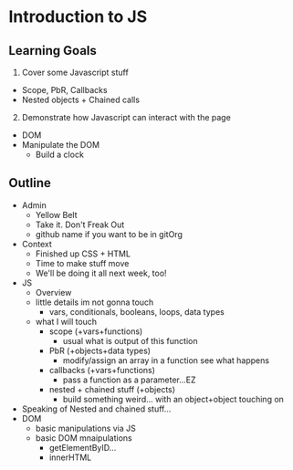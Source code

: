 # Introduction to JS

## Learning Goals
1) Cover some Javascript stuff
- Scope, PbR, Callbacks
- Nested objects + Chained calls

2) Demonstrate how Javascript can interact with the page
- DOM
- Manipulate the DOM
  - Build a clock

## Outline
- Admin
  - Yellow Belt
  - Take it. Don't Freak Out
  - github name if you want to be in gitOrg
- Context
  - Finished up CSS + HTML
  - Time to make stuff move
  - We'll be doing it all next week, too!
- JS
  - Overview
  - little details im not gonna touch
    - vars, conditionals, booleans, loops, data types
  - what I will touch
    - scope (+vars+functions)
      - usual what is output of this function
    - PbR (+objects+data types)
      - modify/assign an array in a function see what happens
    - callbacks (+vars+functions)
      - pass a function as a parameter...EZ
    - nested + chained stuff (+objects)
      - build something weird... with an object+object touching on
- Speaking of Nested and chained stuff...
- DOM
  - basic manipulations via JS
  - basic DOM mnaipulations
    - getElementByID...
    - innerHTML
